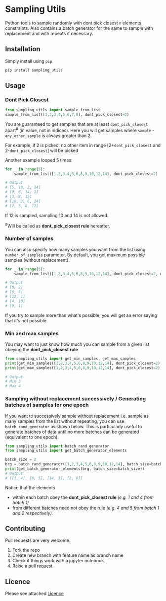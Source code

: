 # Sampling Utils

Python tools to sample randomly with dont pick closest `n` elements constraints. 
Also contains a batch generator for the same to sample with replacement and with repeats if necessary.

## Installation

Simply install using `pip`

```sh
pip install sampling_utils
``` 

## Usage

### Dont Pick Closest

```python
from sampling_utils import sample_from_list
sample_from_list([1,2,3,4,5,6,7,8], dont_pick_closest=2)
```
You are guaranteed to get samples that are at least `dont_pick_closest` apart<sup>#</sup> (in value, not in indices). 
Here you will get samples where `sample` - `any_other_sample` is always greater than 2.

For example, if 2 is picked, no other item in range [2+`dont_pick_closest` and 2-`dont_pick_closest`] will be picked

Another example looped 5 times:
```python
for _ in range(5):
    sample_from_list([1,2,3,4,5,6,8,9,10,12,14], dont_pick_closest=2)

# Output
# [5, 10, 2, 14]
# [9, 6, 14, 1]
# [3, 8, 12]
# [10, 3, 6, 14]
# [2, 5, 8, 12]
```

If 12 is sampled, sampling 10 and 14 is not allowed. 

<sup>#</sup>Will be called as **dont_pick_closest rule** hereafter. 


### Number of samples

You can also specify how many samples you want from the list using `number_of_samples` parameter. 
By default, you get maximum possible samples (without replacement).  

```python
for _ in range(5):
    sample_from_list([1,2,3,4,5,6,8,9,10,12,14], dont_pick_closest=2, num_samples=2)

# Output
# [8, 2]
# [6, 3]
# [12, 1]
# [4, 10]
# [9, 1]
```

If you try to sample more than what's possible, you will get an error saying that it's not possible.

### Min and max samples

You may want to just know how much you can sample from a given list obeying the **dont_pick_closest rule**

```python
from sampling_utils import get_min_samples, get_max_samples
print(get_min_samples([1,2,3,4,5,6,8,9,10,12,14], dont_pick_closest=2))
print(get_max_samples([1,2,3,4,5,6,8,9,10,12,14], dont_pick_closest=2))

# Output
# Min 3
# Max 4
```

### Sampling without replacement successively / Generating batches of samples for one epoch

If you want to successively sample without replacement i.e. sample as many samples from the list without repeating, 
you can use `batch_rand_generator` as shown below. 
This is particularly useful to generate batches of data 
until no more batches can be generated (equivalent to one epoch).  

```python
from sampling_utils import batch_rand_generator 
from sampling_utils import get_batch_generator_elements

batch_size = 2
brg = batch_rand_generator([1,2,3,4,5,6,8,9,10,12,14], batch_size=batch_size, dont_pick_closest=2)
print(get_batch_generator_elements(brg, batch_size=batch_size))
# Output
# [[1, 4], [8, 5], [14, 3], [2, 6]]
```
Notice that the elements  

- within each batch obey the **dont_pick_closest rule** _(e.g. 1 and 4 from batch 1)_
- from different batches need not obey the rule _(e.g. 4 and 5 from batch 1 and 2 respectively)._

## Contributing

Pull requests are very welcome.

1. Fork the repo
1. Create new branch with feature name as branch name
1. Check if things work with a jupyter notebook
1. Raise a pull request

## Licence

Please see attached [Licence](LICENCE)